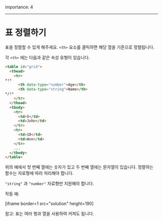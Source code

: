 importance: 4

---

# 표 정렬하기

표을 정렬할 수 있게 해주세요. `<th>` 요소를 클릭하면 해당 열을 기준으로 정렬됩니다.

각 `<th>` 에는 다음과 같은 속성 유형이 있습니다.

```html
<table id="grid">
  <thead>
    <tr>
*!*
      <th data-type="number">Age</th>
      <th data-type="string">Name</th>
*/!*
    </tr>
  </thead>
  <tbody>
    <tr>
      <td>5</td>
      <td>John</td>
    </tr>
    <tr>
      <td>10</td>
      <td>Ann</td>
    </tr>
    ...
  </tbody>
</table>
```

위의 예에서 첫 번째 열에는 숫자가 있고 두 번째 열에는 문자열이 있습니다. 정렬하는 함수는 자료형에 따라 처리해야 합니다.

`"string"` 과 `"number"` 자료형만 지원해야 합니다.

작동 예:

[iframe border=1 src="solution" height=190]

참고: 표는 여러 행과 열을 사용하여 커져도 됩니다.
